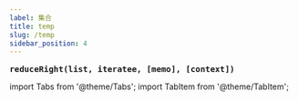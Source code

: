 ```yaml
---
label: 集合
title: temp
slug: /temp
sidebar_position: 4
---
```


<big><b>`reduceRight(list, iteratee, [memo], [context])`</b></big>
&emsp;

import Tabs from '@theme/Tabs';
import TabItem from '@theme/TabItem';

<Tabs>
  <TabItem value="1" label="xxx" default>
  </TabItem>
</Tabs>
